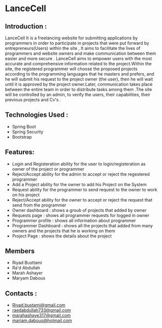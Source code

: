 # **LanceCell**

## Introduction :
LanceCell It is a freelancing website for submitting applications by programmers in order to participate in projects that were put forward by entrepreneurs(Users) within the site , It aims to facilitate the lives of programmers and website owners and make communication between them easier and more secure . LanceCell aims to empower users with the most accurate and comprehensive information related to the project.Within the site, the registered programmer will choose the proposed projects according to the programming languages that he masters and prefers, and he will submit his request to the project owner (the user), then he will wait until it is approved by the project owner.Later, communication takes place between the entire team in order to distribute tasks among them .The site will be controlled by an admin, to verify the users, their capabilities, their previous projects and Cv's .

## Technologies Used : 
 * Spring Boot
 * Spring Security
 * Bootstrap
 

## Features:
* Login and Registeration	ability for the user to login/registeration as owner of the project or programmer
* Reject/Accept	ability for the admin to accept or reject the regestered programmer
* Add a Project	ability for the owner to add his Project on the System
* Request	ability for the programmer to send request to the owner to work on his project
* Reject/Accept	ability for the owner to accept or reject the request that send from the programmer
* Owner dashboard	: shows a groub of projects that added by owner
* Requests page	: shows all programmer requests for logged in owner
* Programmer profile :	shows all information about programmer
* Programmer Dashboard : shows all the projects that added from many owners and the projects that he is working on them
* Project Page : shows the details about the project

## Members
* Riyad Busttami
* Ra'd Abdullah
* Marah Ashayer
* Maryam Dabous

## Contacts :
* Riyad.bustami@gmail.com
* raedabdullah733@gmail.com
* marahashaye317@gmail.com
* mariam.dabous@hotmail.com
